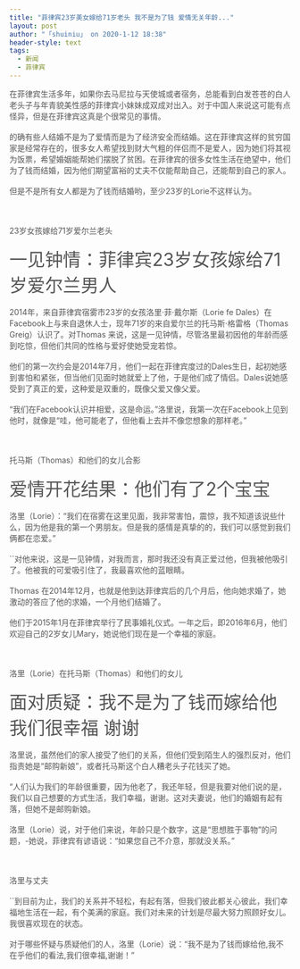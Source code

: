 ```yaml
---
title: "菲律宾23岁美女嫁给71岁老头 我不是为了钱 爱情无关年龄..."
layout: post
author: "「shuiniu」 on 2020-1-12 18:38"
header-style: text
tags:
  - 新闻
  - 菲律宾
---
```


<head></head>
<body>
 <font color="#555555">在菲律宾生活多年，如果你去马尼拉与天使城或者宿务，总能看到白发苍苍的白人老头子与年青貌美性感的菲律宾小妹妹成双成对出入。对于中国人来说这可能有点怪异，但是在菲律宾这真是个很常见的事情。</font>
 <br> 
 <br> 
 <font color="#555555">的确有些人结婚不是为了爱情而是为了经济安全而结婚。这在菲律宾这样的贫穷国家是经常存在的，很多女人希望找到财大气粗的伴侣而不是爱人，因为她们将其视为饭票，希望婚姻能帮她们摆脱了贫困。在菲律宾的很多女性生活在绝望中，他们为了钱而结婚，因为他们期望富裕的丈夫不仅能帮助自己，还能帮到自己的家人。</font>
 <br> 
 <br> 
 <font color="#555555">但是不是所有女人都是为了钱而结婚哟，至少23岁的Lorie不这样认为。</font>
 <br> 
 <br> 
 <br> 
 <br> 
 <font color="#555555">23岁女孩嫁给71岁爱尔兰老头</font>
 <br> 
 <br> 
 <font size="6"><font color="#555555">一见钟情：菲律宾23岁女孩嫁给71岁爱尔兰男人</font></font>
 <br> 
 <br> 
 <font color="#555555">2014年，来自菲律宾宿雾市23岁的女孩洛里·菲·戴尔斯（Lorie fe Dales）在Facebook上与来自退休人士，现年71岁的来自爱尔兰的托马斯·格雷格（Thomas Greig）认识了。对Thomas 来说，这是一见钟情，尽管洛里最初因他的年龄而感到吃惊，但他们共同的性格与爱好使她受宠若惊。</font>
 <br> 
 <br> 
 <font color="#555555">他们的第一次约会是2014年7月，他们一起在菲律宾度过的Dales生日，起初她感到害怕和紧张，但当他们见面时她就爱上了他，于是他们成了情侣。Dales说她感受到了真正的爱，这种爱是双重的，既像父爱又像父爱。</font>
 <br> 
 <br> 
 <font color="#555555">“我们在Facebook认识并相爱，这是命运。”洛里说，我第一次在Facebook上见到他时，就像是“哇，他可能老了，但他看上去并不像您想象的那样老。”</font>
 <br> 
 <br> 
 <br> 
 <br> 
 <font color="#555555">托马斯（Thomas）和他们的女儿合影</font>
 <br> 
 <br> 
 <font size="6"><font color="#555555">爱情开花结果：他们有了2个宝宝</font></font>
 <br> 
 <br> 
 <font color="#555555">洛里（Lorie）：“我们在宿雾在这里见面，我非常害怕，震惊，我不知道该说些什么，因为他是我的第一个男朋友。但是我的感情是真挚的的，我们可以感觉到我们俩都在恋爱。”</font>
 <br> 
 <br> 
 <font color="#555555">``对他来说，这是一见钟情，对我而言，那时我还没有真正爱过他，但我被他吸引了。他被我的可爱吸引住了，我最喜欢他的蓝眼睛。</font>
 <br> 
 <br> 
 <font color="#555555">Thomas 在2014年12月，也就是他到达菲律宾后的几个月后，他向她求婚了，她激动的答应了他的求婚，一个月他们结婚了。</font>
 <br> 
 <br> 
 <font color="#555555">他们于2015年1月在菲律宾举行了民事婚礼仪式。一年之后，即2016年6月，他们欢迎自己的2岁女儿Mary，她说他们现在是一个幸福的家庭。</font>
 <br> 
 <br> 
 <br> 
 <br> 
 <font color="#555555">洛里（Lorie）在托马斯（Thomas）和他们的女儿</font>
 <br> 
 <br> 
 <font size="6"><font color="#555555">面对质疑：我不是为了钱而嫁给他 我们很幸福 谢谢</font></font>
 <br> 
 <br> 
 <font color="#555555">洛里说，虽然他们的家人接受了他们的关系，但他们受到陌生人的强烈反对，他们指责她是“邮购新娘”，或者托马斯这个白人糟老头子花钱买了她。</font>
 <br> 
 <br> 
 <font color="#555555">“人们认为我们的年龄很重要，因为他老了，我还年轻，但是我要对他们说的是，我们以自己想要的方式生活，我们幸福，谢谢。这对夫妻说，他们的婚姻有起有落，但她不是邮购新娘。</font>
 <br> 
 <br> 
 <font color="#555555">洛里（Lorie）说，对于他们来说，年龄只是个数字，这是“思想胜于事物”的问题，-她说，菲律宾有谚语说：“如果您自己不介意，那就没关系。”</font>
 <br> 
 <br> 
 <br> 
 <br> 
 <font color="#555555">洛里与丈夫</font>
 <br> 
 <br> 
 <font color="#555555">``到目前为止，我们的关系并不轻松，有起有落，但我们彼此都关心彼此，我们幸福地生活在一起，有个美满的家庭。我们对未来的计划是尽最大努力照顾好女儿。我很喜欢现在的状态。</font>
 <br> 
 <br> 
 <font color="#555555">对于哪些怀疑与质疑他们的人，洛里（Lorie）说：“我不是为了钱而嫁给他,我不在乎他们的看法,我们很幸福,谢谢！”</font>
 <br>
</body>


